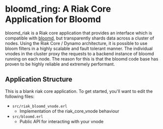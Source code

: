 bloomd\_ring: A Riak Core Application for Bloomd
======================================

bloomd_riak is a Riak core application that provides an interface which is compatible
with [bloomd](https://github.com/armon/bloomd), but transparently shards data across a cluster
of nodes. Using the Riak Core / Dynamo architecture, it is possible to use bloom filters in a highly
scalable and fault tolerant manner. The individual vnodes in the cluster proxy the requests to a
backend instance of bloomd running on each node. The reason for this is that the bloomd code base
has proven to be highly reliable and extremely performant.

Application Structure
---------------------

This is a blank riak core application. To get started, you'll want to edit the
following files:

* `src/riak_bloomd_vnode.erl`
  * Implementation of the riak_core_vnode behaviour
* `src/bloomd.erl`
  * Public API for interacting with your vnode
